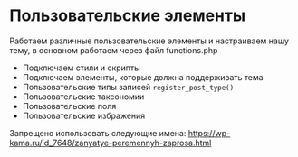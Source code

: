 # Пользовательские элементы
Работаем различные пользовательские элементы и настраиваем нашу тему, в основном работаем через файл functions.php

* Подключаем стили и скрипты
* Подключаем элементы, которые должна поддерживать тема
* Пользовательские типы записей `register_post_type()`
* Пользовательские таксономии
* Пользовательские поля
* Пользовательские избражения

Запрещено использовать следующие имена: https://wp-kama.ru/id_7648/zanyatye-peremennyh-zaprosa.html

